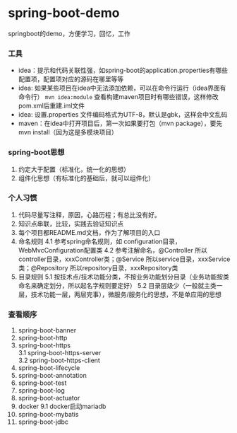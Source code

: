 # spring-boot-demo
springboot的demo，方便学习，回忆，工作

### 工具
- idea：提示和代码关联性强，如spring-boot的application.properties有哪些配置项，配置项对应的源码在哪里等等
- idea: 如果某些项目在idea中无法添加依赖，可以在命令行运行（idea界面有命令行） `mvn idea:module` 查看构建maven项目时有哪些错误，这样修改pom.xml后重建.iml文件
- idea: 设置.properties 文件编码格式为UTF-8，默认是gbk，这样会中文乱码
- maven：在idea中打开项目后，第一次如果要打包（mvn package），要先 mvn install（因为这是多模块项目）

### spring-boot思想
1. 约定大于配置（标准化，统一化的思想）
2. 组件化思想（有标准化的基础后，就可以组件化）

### 个人习惯
1. 代码尽量写注释，原因，心路历程；有总比没有好。
2. 知识点串联，比较，实践去验证知识点
3. 每个项目都README.md文档，作为了解项目的入口
4. 命名规则
  4.1 参考spring命名规则，如 configuration目录，WebMvcConfiguration配置类
  4.2 参考注解命名，@Controller 所以controller目录，xxxController类；@Service 所以service目录，xxxService类；@Repository 所以repository目录，xxxRepository类
5. 目录规则
  5.1 按技术点/技术功能分类，不按业务功能划分目录（业务功能按类命名来确定划分，所以起名字规则要定好）
  5.2 目录层级少（一般就主类一层，技术功能一层，两层完事），微服务/服务化的思想，不是单应用的思想
  

### 查看顺序
1. spring-boot-banner  
2. spring-boot-http  
3. spring-boot-https  
  3.1 spring-boot-https-server  
  3.2 spring-boot-https-client  
4. spring-boot-lifecycle  
5. spring-boot-annotation  
6. spring-boot-test  
7. spring-boot-log  
8. spring-boot-actuator  
9. docker
  9.1  docker启动mariadb  
10. spring-boot-mybatis  
11. spring-boot-jdbc  



